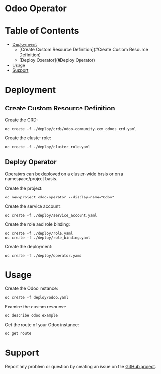 # Odoo Operator

# Table of Contents
* [Deployment](#Deployment)
  * [Create Custom Resource Definition](#Create Custom Resource Definition)
  * [Deploy Operator](#Deploy Operator)
* [Usage](#Usage)
* [Support](#Support)

# Deployment
## Create Custom Resource Definition

Create the CRD:
```shell
oc create -f ./deploy/crds/odoo-community.com_odoos_crd.yaml
```

Create the cluster role:
```shell
oc create -f ./deploy/cluster_role.yaml
```

## Deploy Operator

Operators can be deployed on a cluster-wide basis or on a namespace/project basis.

Create the project:
```shell
oc new-project odoo-operator --display-name="Odoo"
```

Create the service account:
```shell
oc create -f ./deploy/service_account.yaml
```

Create the role and role binding:
```shell
oc create -f ./deploy/role.yaml
oc create -f ./deploy/role_binding.yaml
```

Create the deployment:
```shell
oc create -f ./deploy/operator.yaml
```

# Usage

Create the Odoo instance:
```shell
oc create -f deploy/odoo.yaml
```

Examine the custom resource:
```shell
oc describe odoo example
```

Get the route of your Odoo instance:
```shell
oc get route
```

# Support

Report any problem or question by creating an issue on the
[GitHub project](https://github.com/ursais/odoo-operator/issues).
